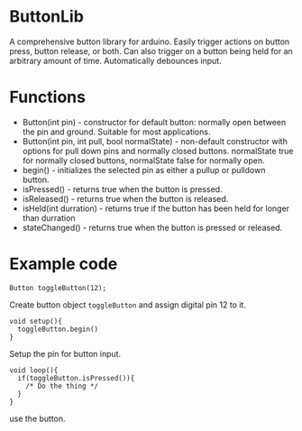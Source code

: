 # ButtonLib
A comprehensive button library for arduino. Easily trigger actions on button press, button release, or both. Can also trigger on a button being held for an arbitrary amount of time. Automatically debounces input.

# Functions
* Button(int pin) - constructor for default button: normally open between the pin and ground. Suitable for most applications.
* Button(int pin, int pull, bool normalState) - non-default constructor with options for pull down pins and normally closed buttons. normalState true for normally closed buttons, normalState false for normally open.
* begin() - initializes the selected pin as either a pullup or pulldown button.
* isPressed() - returns true when the button is pressed.
* isReleased() - returns true when the button is released.
* isHeld(int durration) - returns true if the button has been held for longer than durration
* stateChanged() - returns true when the button is pressed or released.

# Example code
```
Button toggleButton(12);
```
Create button object `toggleButton` and assign digital pin 12 to it.
```
void setup(){
  toggleButton.begin()
}
```
Setup the pin for button input.
```
void loop(){
  if(toggleButton.isPressed()){
    /* Do the thing */
  }
}
```
use the button.
